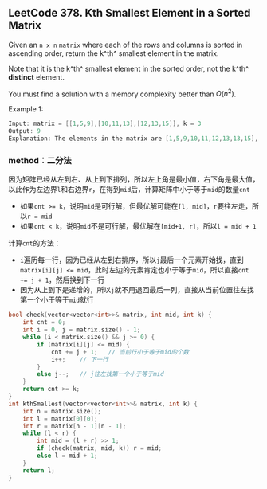 ## LeetCode 378. Kth Smallest Element in a Sorted Matrix

Given an `n x n` `matrix` where each of the rows and columns is sorted in ascending order, return the k^th^ smallest element in the matrix.

Note that it is the k^th^ smallest element in the sorted order, not the k^th^ **distinct** element.

You must find a solution with a memory complexity better than $O(n^2)$.

Example 1:
```cpp
Input: matrix = [[1,5,9],[10,11,13],[12,13,15]], k = 3
Output: 9
Explanation: The elements in the matrix are [1,5,9,10,11,12,13,13,15], and the 3th smallest number is 9
```

### method：二分法

因为矩阵已经从左到右、从上到下排列，所以左上角是最小值，右下角是最大值，以此作为左边界`l`和右边界`r`，在得到`mid`后，计算矩阵中小于等于`mid`的数量`cnt`
+ 如果`cnt >= k`，说明`mid`是可行解，但最优解可能在`[l, mid]`，`r`要往左走，所以`r = mid`
+ 如果`cnt < k`，说明`mid`不是可行解，最优解在`[mid+1, r]`，所以`l = mid + 1`

计算`cnt`的方法：
+ `i`遍历每一行，因为已经从左到右排序，所以`j`最后一个元素开始找，直到`matrix[i][j] <= mid`，此时左边的元素肯定也小于等于`mid`，所以直接`cnt += j + 1`，然后换到下一行
+ 因为从上到下是递增的，所以`j`就不用退回最后一列，直接从当前位置往左找第一个小于等于`mid`就行


```cpp
bool check(vector<vector<int>>& matrix, int mid, int k) {
    int cnt = 0;
    int i = 0, j = matrix.size() - 1;
    while (i < matrix.size() && j >= 0) {
        if (matrix[i][j] <= mid) {
            cnt += j + 1;   // 当前行小于等于mid的个数
            i++;    // 下一行
        }
        else j--;   // j往左找第一个小于等于mid
    }
    return cnt >= k;
}
int kthSmallest(vector<vector<int>>& matrix, int k) {
    int n = matrix.size();
    int l = matrix[0][0];
    int r = matrix[n - 1][n - 1];
    while (l < r) {
        int mid = (l + r) >> 1;
        if (check(matrix, mid, k)) r = mid;
        else l = mid + 1;
    }
    return l;
}
```